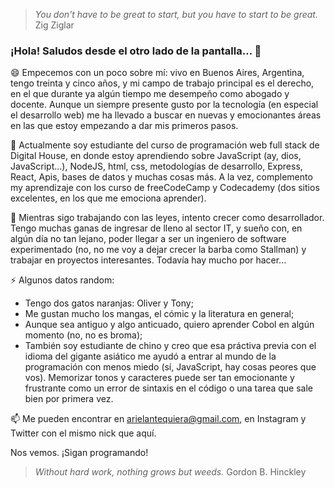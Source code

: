 > *You don't have to be great to start, but you have to start to be great.* Zig Ziglar

### ¡Hola! Saludos desde el otro lado de la pantalla... 👋

😄 Empecemos con un poco sobre mí: vivo en Buenos Aires, Argentina, tengo treinta y cinco años, y mi campo de trabajo principal es el derecho, en el que durante ya algún tiempo me desempeño como abogado y docente. Aunque un siempre presente gusto por la tecnología (en especial el desarrollo web) me ha llevado a buscar en nuevas y emocionantes áreas en las que estoy empezando a dar mis primeros pasos.

🌱 Actualmente soy estudiante del curso de programación web full stack de Digital House, en donde estoy aprendiendo sobre JavaScript (ay, dios, JavaScript...), NodeJS, html, css, metodologías de desarrollo, Express, React, Apis, bases de datos y muchas cosas más. A la vez, complemento my aprendizaje con los curso de freeCodeCamp y Codecademy (dos sitios excelentes, en los que me emociona aprender).

🔭 Mientras sigo trabajando con las leyes, intento crecer como desarrollador. Tengo muchas ganas de ingresar de lleno al sector IT, y sueño con, en algún día no tan lejano, poder llegar a ser un ingeniero de software experimentado (no, no me voy a dejar crecer la barba como Stallman) y trabajar en proyectos interesantes. Todavía hay mucho por hacer...

⚡ Algunos datos random:

+ Tengo dos gatos naranjas: Oliver y Tony;
+ Me gustan mucho los mangas, el cómic y la literatura en general;
+ Aunque sea antiguo y algo anticuado, quiero aprender Cobol en algún momento (no, no es broma);
+ También soy estudiante de chino y creo que esa práctiva previa con el idioma del gigante asiático me ayudó a entrar al mundo de la programación con menos miedo (sí, JavaScript, hay cosas peores que vos). Memorizar tonos y caracteres puede ser tan emocionante y frustrante como un error de sintaxis en el código o una tarea que sale bien por primera vez.

📫 Me pueden encontrar en arielantequiera@gmail.com, en Instagram y Twitter con el mismo nick que aquí.

Nos vemos.
¡Sigan programando!

> *Without hard work, nothing grows but weeds.* Gordon B. Hinckley
